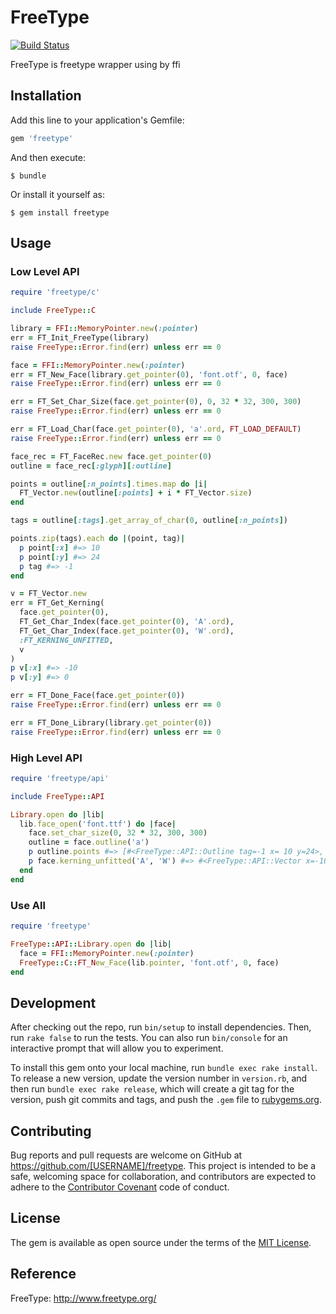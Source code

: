# FreeType

[![Build Status](https://travis-ci.org/ksss/freetype.svg?branch=master)](https://travis-ci.org/ksss/freetype)

FreeType is freetype wrapper using by ffi

## Installation

Add this line to your application's Gemfile:

```ruby
gem 'freetype'
```

And then execute:

    $ bundle

Or install it yourself as:

    $ gem install freetype

## Usage

### Low Level API

```ruby
require 'freetype/c'

include FreeType::C

library = FFI::MemoryPointer.new(:pointer)
err = FT_Init_FreeType(library)
raise FreeType::Error.find(err) unless err == 0

face = FFI::MemoryPointer.new(:pointer)
err = FT_New_Face(library.get_pointer(0), 'font.otf', 0, face)
raise FreeType::Error.find(err) unless err == 0

err = FT_Set_Char_Size(face.get_pointer(0), 0, 32 * 32, 300, 300)
raise FreeType::Error.find(err) unless err == 0

err = FT_Load_Char(face.get_pointer(0), 'a'.ord, FT_LOAD_DEFAULT)
raise FreeType::Error.find(err) unless err == 0

face_rec = FT_FaceRec.new face.get_pointer(0)
outline = face_rec[:glyph][:outline]

points = outline[:n_points].times.map do |i|
  FT_Vector.new(outline[:points] + i * FT_Vector.size)
end

tags = outline[:tags].get_array_of_char(0, outline[:n_points])

points.zip(tags).each do |(point, tag)|
  p point[:x] #=> 10
  p point[:y] #=> 24
  p tag #=> -1
end

v = FT_Vector.new
err = FT_Get_Kerning(
  face.get_pointer(0),
  FT_Get_Char_Index(face.get_pointer(0), 'A'.ord),
  FT_Get_Char_Index(face.get_pointer(0), 'W'.ord),
  :FT_KERNING_UNFITTED,
  v
)
p v[:x] #=> -10
p v[:y] #=> 0

err = FT_Done_Face(face.get_pointer(0))
raise FreeType::Error.find(err) unless err == 0

err = FT_Done_Library(library.get_pointer(0))
raise FreeType::Error.find(err) unless err == 0
```

### High Level API

```ruby
require 'freetype/api'

include FreeType::API

Library.open do |lib|
  lib.face_open('font.ttf') do |face|
    face.set_char_size(0, 32 * 32, 300, 300)
    outline = face.outline('a')
    p outline.points #=> [#<FreeType::API::Outline tag=-1 x= 10 y=24>, ...]
    p face.kerning_unfitted('A', 'W') #=> #<FreeType::API::Vector x=-10 y=0>
  end
end
```

### Use All

```ruby
require 'freetype'

FreeType::API::Library.open do |lib|
  face = FFI::MemoryPointer.new(:pointer)
  FreeType::C::FT_New_Face(lib.pointer, 'font.otf', 0, face)
end
```

## Development

After checking out the repo, run `bin/setup` to install dependencies. Then, run `rake false` to run the tests. You can also run `bin/console` for an interactive prompt that will allow you to experiment.

To install this gem onto your local machine, run `bundle exec rake install`. To release a new version, update the version number in `version.rb`, and then run `bundle exec rake release`, which will create a git tag for the version, push git commits and tags, and push the `.gem` file to [rubygems.org](https://rubygems.org).

## Contributing

Bug reports and pull requests are welcome on GitHub at https://github.com/[USERNAME]/freetype. This project is intended to be a safe, welcoming space for collaboration, and contributors are expected to adhere to the [Contributor Covenant](contributor-covenant.org) code of conduct.

## License

The gem is available as open source under the terms of the [MIT License](http://opensource.org/licenses/MIT).

## Reference

FreeType: http://www.freetype.org/
